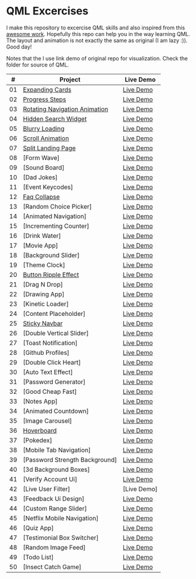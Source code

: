 # QML Excercises

I make this repository to excercise QML skills and also inspired from this [awesome work](https://github.com/bradtraversy/50projects50days). Hopefully this repo can help you in the way learning QML. The layout and animation is not exactly the same as original (I am lazy :)). Good day!

Notes that the I use link demo of original repo for visualization. Check the folder for source of QML.

|  #  | Project                                                                                                                     | Live Demo                                                                         |
| :-: | --------------------------------------------------------------------------------------------------------------------------- | --------------------------------------------------------------------------------- |
| 01  | [Expanding Cards](expanding-cards) | [Live Demo](expanding-cards)               |
| 02  | [Progress Steps](progress-steps) | [Live Demo](https://50projects50days.com/projects/progress-steps/)                |
| 03  | [Rotating Navigation Animation](rotating-navigation-animation) | [Live Demo](https://50projects50days.com/projects/rotating-navigation-animation/) |
| 04  | [Hidden Search Widget](hidden-search-widget) | [Live Demo](https://50projects50days.com/projects/hidden-search-widget/)          |
| 05  | [Blurry Loading](blurry-loading) | [Live Demo](https://50projects50days.com/projects/blurry-loading/)                |
| 06  | [Scroll Animation](scroll-animation) | [Live Demo](https://50projects50days.com/projects/scroll-animation/)              |
| 07  | [Split Landing Page](split-landing-page) | [Live Demo](https://50projects50days.com/projects/split-landing-page/)            |
| 08  | [Form Wave] | [Live Demo](https://50projects50days.com/projects/form-wave/)                     |
| 09  | [Sound Board] | [Live Demo](https://50projects50days.com/projects/sound-board/)                   |
| 10  | [Dad Jokes] | [Live Demo](https://50projects50days.com/projects/dad-jokes/)                     |
| 11  | [Event Keycodes] | [Live Demo](https://50projects50days.com/projects/event-keycodes/)                |
| 12  | [Faq Collapse](faq-collapse) | [Live Demo](https://50projects50days.com/projects/faq-collapse/)                  |
| 13  | [Random Choice Picker] | [Live Demo](https://50projects50days.com/projects/random-choice-picker/)          |
| 14  | [Animated Navigation] | [Live Demo](https://50projects50days.com/projects/animated-navigation/)           |
| 15  | [Incrementing Counter] | [Live Demo](https://50projects50days.com/projects/incrementing-counter/)          |
| 16  | [Drink Water] | [Live Demo](https://50projects50days.com/projects/drink-water/)                   |
| 17  | [Movie App] | [Live Demo](https://50projects50days.com/projects/movie-app/)                     |
| 18  | [Background Slider] | [Live Demo](https://50projects50days.com/projects/background-slider/)             |
| 19  | [Theme Clock] | [Live Demo](https://50projects50days.com/projects/theme-clock/)                   |
| 20  | [Button Ripple Effect](button-ripple-effect) | [Live Demo](https://50projects50days.com/projects/button-ripple-effect/)          |
| 21  | [Drag N Drop] | [Live Demo](https://50projects50days.com/projects/drag-n-drop/)                   |
| 22  | [Drawing App] | [Live Demo](https://50projects50days.com/projects/drawing-app/)                   |
| 23  | [Kinetic Loader] | [Live Demo](https://50projects50days.com/projects/kinetic-loader/)                |
| 24  | [Content Placeholder] | [Live Demo](https://50projects50days.com/projects/content-placeholder/)           |
| 25  | [Sticky Navbar](sticky-navbar) | [Live Demo](https://50projects50days.com/projects/sticky-navbar/)                 |
| 26  | [Double Vertical Slider] | [Live Demo](https://50projects50days.com/projects/double-vertical-slider/)        |
| 27  | [Toast Notification] | [Live Demo](https://50projects50days.com/projects/toast-notification/)            |
| 28  | [Github Profiles] | [Live Demo](https://50projects50days.com/projects/github-profiles/)               |
| 29  | [Double Click Heart] | [Live Demo](https://50projects50days.com/projects/double-click-heart/)            |
| 30  | [Auto Text Effect] | [Live Demo](https://50projects50days.com/projects/auto-text-effect/)              |
| 31  | [Password Generator] | [Live Demo](https://50projects50days.com/projects/password-generator/)            |
| 32  | [Good Cheap Fast] | [Live Demo](https://50projects50days.com/projects/good-cheap-fast/)               |
| 33  | [Notes App] | [Live Demo](https://50projects50days.com/projects/notes-app/)                     |
| 34  | [Animated Countdown] | [Live Demo](https://50projects50days.com/projects/animated-countdown/)            |
| 35  | [Image Carousel] | [Live Demo](https://50projects50days.com/projects/image-carousel/)                |
| 36  | [Hoverboard](hoverboard) | [Live Demo](https://50projects50days.com/projects/hoverboard/)                    |
| 37  | [Pokedex] | [Live Demo](https://50projects50days.com/projects/pokedex/)                       |
| 38  | [Mobile Tab Navigation] | [Live Demo](https://50projects50days.com/projects/mobile-tab-navigation/)         |
| 39  | [Password Strength Background] | [Live Demo](https://50projects50days.com/projects/password-strength-background/)  |
| 40  | [3d Background Boxes] | [Live Demo](https://50projects50days.com/projects/3d-background-boxes/)           |
| 41  | [Verify Account Ui] | [Live Demo](https://50projects50days.com/projects/verify-account-ui/)             |
| 42  | [Live User Filter] | [Live Demo]
| 43  | [Feedback Ui Design] | [Live Demo](https://50projects50days.com/projects/feedback-ui-design/)            |
| 44  | [Custom Range Slider] | [Live Demo](https://50projects50days.com/projects/custom-range-slider/)           |
| 45  | [Netflix Mobile Navigation] | [Live Demo](https://50projects50days.com/projects/netflix-mobile-navigation/)     |
| 46  | [Quiz App] | [Live Demo](https://50projects50days.com/projects/quiz-app/)                      |
| 47  | [Testimonial Box Switcher] | [Live Demo](https://50projects50days.com/projects/testimonial-box-switcher/)      |
| 48  | [Random Image Feed] | [Live Demo](https://50projects50days.com/projects/random-image-feed/)             |
| 49  | [Todo List] | [Live Demo](https://50projects50days.com/projects/todo-list/)                     |
| 50  | [Insect Catch Game] | [Live Demo](https://50projects50days.com/projects/insect-catch-game/)             |
